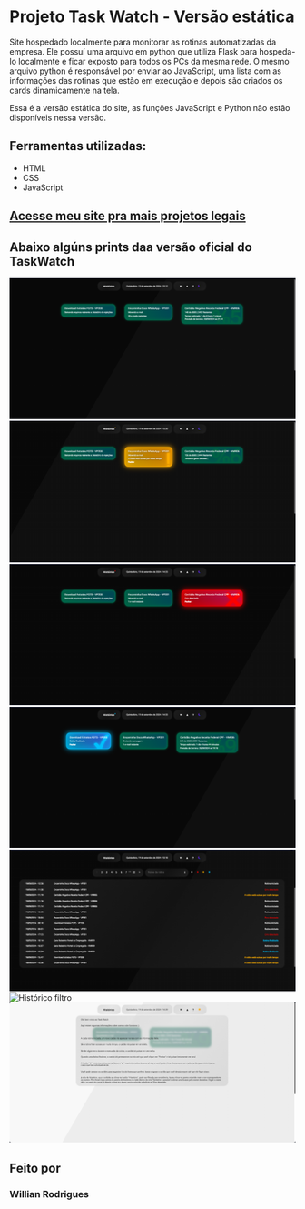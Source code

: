 # Projeto Task Watch - Versão estática
 Site hospedado localmente para monitorar as rotinas automatizadas da empresa.
 Ele possuí uma arquivo em python que utiliza Flask para hospeda-lo localmente e ficar exposto para todos os PCs da mesma rede.
 O mesmo arquivo python é responsável por enviar ao JavaScript, uma lista com as informações das rotinas que estão em execução e depois são criados os cards dinamicamente na tela.

 Essa é a versão estática do site, as funções JavaScript e Python não estão disponíveis nessa versão.

## Ferramentas utilizadas:
* HTML
* CSS
* JavaScript

## [Acesse meu site pra mais projetos legais](https://wilrocha97.github.io/portfolio/)


## Abaixo algúns prints daa versão oficial do TaskWatch

![Executando](https://github.com/WilRocha97/Projeto-Task-Watch/blob/main/Imagens/executando.png)
![Ocioso](https://github.com/WilRocha97/Projeto-Task-Watch/blob/main/Imagens/ocioso.png)
![Erro](https://github.com/WilRocha97/Projeto-Task-Watch/blob/main/Imagens/erro.png)
![Finalizada](https://github.com/WilRocha97/Projeto-Task-Watch/blob/main/Imagens/finalizada.png)
![Histórico](https://github.com/WilRocha97/Projeto-Task-Watch/blob/main/Imagens/hostórico.png)
![Histórico filtro](https://github.com/WilRocha97/Projeto-Task-Watch/blob/main/Imagens/hostórico_filtrado.png)
![Tela de ajuda](https://github.com/WilRocha97/Projeto-Task-Watch/blob/main/Imagens/tela_ajuda.png)

## Feito por
### Willian Rodrigues

